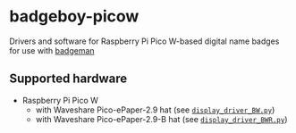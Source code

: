 # badgeboy-picow
Drivers and software for Raspberry Pi Pico W-based digital name badges for use with [badgeman](https://github.com/mhmatthall/badgeman)

## Supported hardware
- Raspberry Pi Pico W
  - with Waveshare Pico-ePaper-2.9 hat (see [`display_driver_BW.py`](./src/display_driver_BW.py))
  - with Waveshare Pico-ePaper-2.9-B hat (see [`display_driver_BWR.py`](./src/display_driver_BWR.py))

